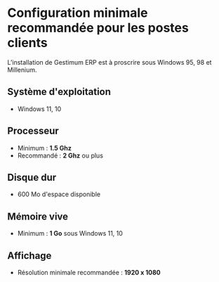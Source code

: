 # Configuration minimale recommandée pour les postes clients


L’installation de Gestimum ERP est à proscrire sous Windows 95, 98 et Millenium.


## **Système d'exploitation**


* Windows 11, 10


## **Processeur**


* Minimum : **1.5 Ghz**
* Recommandé : **2 Ghz** ou plus


## **Disque dur**


* 600 Mo d'espace disponible


## **Mémoire vive**


* Minimum : **1 Go** sous Windows 11, 10


## Affichage


* Résolution minimale recommandée : **1920 x 1080**


